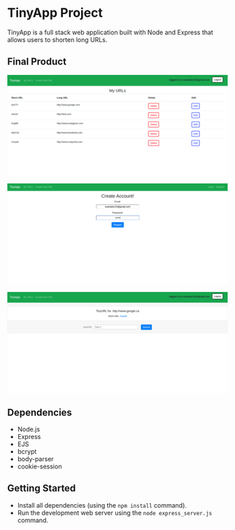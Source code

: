 # TinyApp Project

TinyApp is a full stack web application built with Node and Express that allows users to shorten long URLs.

## Final Product

!["'home' page with URLS"](https://github.com/Ravenor222/tinyapp/blob/master/docs/my_urls.png?raw=true)

!["registration portal"](https://github.com/Ravenor222/tinyapp/blob/master/docs/register.png?raw=true)

!["New URL creation page"](https://github.com/Ravenor222/tinyapp/blob/master/docs/urls_new.png?raw=true)

## Dependencies

- Node.js
- Express
- EJS
- bcrypt
- body-parser
- cookie-session

## Getting Started

- Install all dependencies (using the `npm install` command).
- Run the development web server using the `node express_server.js` command.
